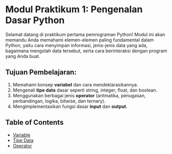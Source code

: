 # **Modul Praktikum 1: Pengenalan Dasar Python**

Selamat datang di praktikum pertama pemrograman Python\! Modul ini akan memandu Anda memahami elemen-elemen paling fundamental dalam Python, yaitu cara menyimpan informasi, jenis-jenis data yang ada, bagaimana mengolah data tersebut, serta cara berinteraksi dengan program yang Anda buat.

## **Tujuan Pembelajaran:**

1.  Memahami konsep **variabel** dan cara mendeklarasikannya.
2.  Mengenali **tipe data** dasar seperti string, integer, float, dan boolean.
3.  Menggunakan berbagai jenis **operator** (aritmatika, penugasan, perbandingan, logika, bitwise, dan ternary).
4.  Mengimplementasikan fungsi dasar **input** dan **output**.


## **Table of Contents**

- [Variable](/2-Pengenalan%20Dasar%20Python/1_Variable.md)
- [Tipe Data](/2-Pengenalan%20Dasar%20Python/2_TipeData.md)
- [Operator](/2-Pengenalan%20Dasar%20Python/3_Operator.md)